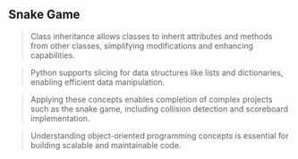 ## Snake Game
> Class inheritance allows classes to inherit attributes and methods from other classes, simplifying modifications and enhancing capabilities.

> Python supports slicing for data structures like lists and dictionaries, enabling efficient data manipulation.

> Applying these concepts enables completion of complex projects such as the snake game, including collision detection and scoreboard implementation.

> Understanding object-oriented programming concepts is essential for building scalable and maintainable code.
